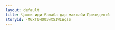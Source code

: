 ```yaml
---
layout: default
title: Ҷашни иди Ғалаба дар мактаби Президентӣ
storyid: -M6xT0HO05wXSIWIWqsS
---
```

